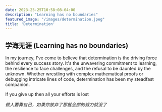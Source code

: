 ```yaml
---
date: 2023-25-25T10:58:08-04:00
description: "Learning has no boundaries"
featured_image: "/images/determination.jpeg"
title: 'Determination'
---
```


## 学海无涯 (Learning has no boundaries)

In my journey, I've come to believe that determination is the driving force behind every success story. It's the unwavering commitment to learning, the resilience to face challenges, and the refusal to be daunted by the unknown. Whether wrestling with complex mathematical proofs or debugging intricate lines of code, determination has been my steadfast companion.


If you give up then all your efforts is lost

*做人要靠自己，如果你放弃了那就全部的努力就没了*